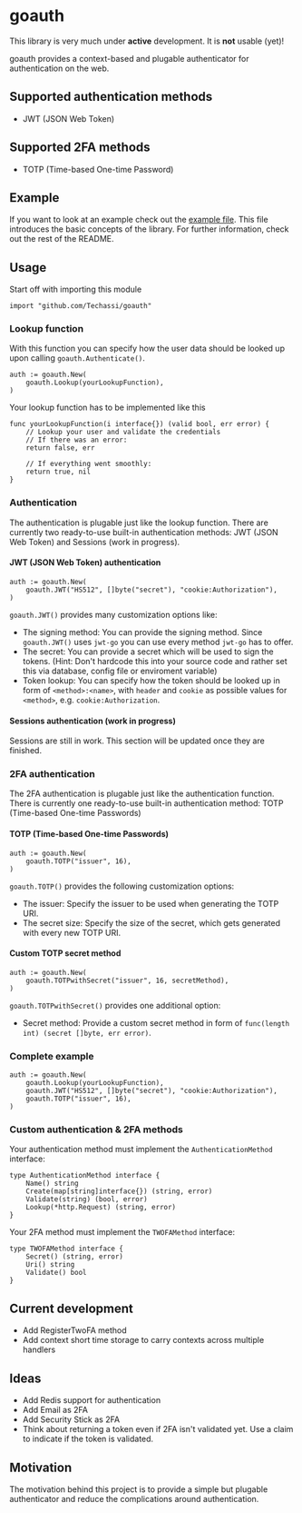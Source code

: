 # goauth

This library is very much under **active** development. It is **not** usable (yet)!

goauth provides a context-based and plugable authenticator for authentication on the web.

## Supported authentication methods

-   JWT (JSON Web Token)

## Supported 2FA methods

-   TOTP (Time-based One-time Password)

## Example

If you want to look at an example check out the [example file](example/example.go). This file introduces the basic concepts of the library. For further information, check out the rest of the README.

## Usage

Start off with importing this module

```golang
import "github.com/Techassi/goauth"
```

### Lookup function

With this function you can specify how the user data should be looked up upon calling
`goauth.Authenticate()`.

```golang
auth := goauth.New(
	goauth.Lookup(yourLookupFunction),
)
```

Your lookup function has to be implemented like this

```golang
func yourLookupFunction(i interface{}) (valid bool, err error) {
	// Lookup your user and validate the credentials
	// If there was an error:
	return false, err

	// If everything went smoothly:
	return true, nil
}
```

### Authentication

The authentication is plugable just like the lookup function. There are currently two
ready-to-use built-in authentication methods: JWT (JSON Web Token) and Sessions (work in
progress).

#### JWT (JSON Web Token) authentication

```golang
auth := goauth.New(
	goauth.JWT("HS512", []byte("secret"), "cookie:Authorization"),
)
```

`goauth.JWT()` provides many customization options like:

-   The signing method: You can provide the signing method. Since `goauth.JWT()` uses `jwt-go` you can use every method `jwt-go` has to offer.
-   The secret: You can provide a secret which will be used to sign the tokens. (Hint: Don't hardcode this into your source code and rather set this via database, config file or enviroment variable)
-   Token lookup: You can specify how the token should be looked up in form of `<method>:<name>`, with `header` and `cookie` as possible values for `<method>`, e.g. `cookie:Authorization`.

#### Sessions authentication (work in progress)

Sessions are still in work. This section will be updated once they are finished.

### 2FA authentication

The 2FA authentication is plugable just like the authentication function. There is currently one
ready-to-use built-in authentication method: TOTP (Time-based One-time Passwords)

#### TOTP (Time-based One-time Passwords)

```golang
auth := goauth.New(
	goauth.TOTP("issuer", 16),
)
```

`goauth.TOTP()` provides the following customization options:

-   The issuer: Specify the issuer to be used when generating the TOTP URI.
-   The secret size: Specify the size of the secret, which gets generated with every new TOTP URI.

#### Custom TOTP secret method

```golang
auth := goauth.New(
	goauth.TOTPwithSecret("issuer", 16, secretMethod),
)
```

`goauth.TOTPwithSecret()` provides one additional option:

-   Secret method: Provide a custom secret method in form of `func(length int) (secret []byte, err error)`.

### Complete example

```golang
auth := goauth.New(
	goauth.Lookup(yourLookupFunction),
	goauth.JWT("HS512", []byte("secret"), "cookie:Authorization"),
	goauth.TOTP("issuer", 16),
)
```

### Custom authentication & 2FA methods

Your authentication method must implement the `AuthenticationMethod` interface:

```golang
type AuthenticationMethod interface {
	Name() string
	Create(map[string]interface{}) (string, error)
	Validate(string) (bool, error)
	Lookup(*http.Request) (string, error)
}
```

Your 2FA method must implement the `TWOFAMethod` interface:

```golang
type TWOFAMethod interface {
	Secret() (string, error)
	Uri() string
	Validate() bool
}
```

## Current development

-   Add RegisterTwoFA method
-   Add context short time storage to carry contexts across multiple handlers

## Ideas

-   Add Redis support for authentication
-   Add Email as 2FA
-   Add Security Stick as 2FA
-   Think about returning a token even if 2FA isn't validated yet. Use a claim to indicate if the token is validated.

## Motivation

The motivation behind this project is to provide a simple but plugable authenticator and
reduce the complications around authentication.
